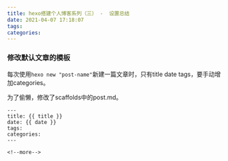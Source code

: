 ```yaml
---
title: hexo搭建个人博客系列（三） -  设置总结
date: 2021-04-07 17:18:07
tags:
categories:
---
```


### 修改默认文章的模板
每次使用`hexo new "post-name"`新建一篇文章时，只有title date tags，要手动增加categories。

为了偷懒，修改了scaffolds中的post.md。

```
---
title: {{ title }}
date: {{ date }}
tags:
categories:
---

<!--more-->
```

<!--more-->
